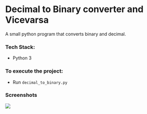 # Decimal to Binary converter and Vicevarsa
A small python program that converts binary and decimal.

### Tech Stack:
+ Python 3


### To execute the project:
+ Run `decimal_to_binary.py`

### Screenshots
<!--Remove the below lines and add yours -->
![ ](output.png)
